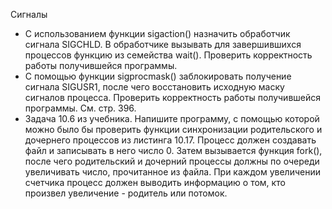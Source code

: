 Сигналы

- С использованием функции sigaction() назначить обработчик сигнала SIGCHLD. В обработчике вызывать для завершившихся процессов функцию из семейства wait(). Проверить корректность работы получившейся программы.
- С помощью функции sigprocmask() заблокировать получение сигнала SIGUSR1, после чего восстановить исходную маску сигналов процесса. Проверить корректность работы получившейся программы. См. стр. 396.
- Задача 10.6 из учебника. Напишите программу, с помощью которой можно было бы проверить функции синхронизации родительского и дочернего процессов из листинга 10.17. Процесс должен создавать файл и записывать в него число 0. Затем вызывается функция fork(), после чего родительский и дочерний процессы должны по очереди увеличивать число, прочитанное из файла. При каждом увеличении счетчика процесс должен выводить информацию о том, кто произвел увеличение - родитель или потомок.